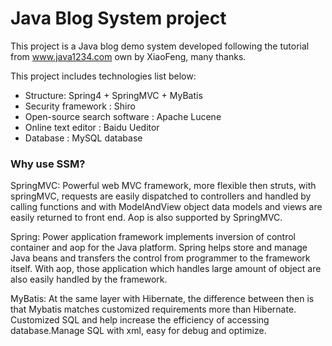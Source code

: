 # Java Blog System project

This project is a Java blog demo system developed following the tutorial from www.java1234.com own by XiaoFeng, many thanks.

This project includes technologies list below:
*  Structure: Spring4 + SpringMVC + MyBatis
*  Security framework : Shiro 
*  Open-source search software : Apache Lucene
*  Online text editor : Baidu Ueditor
*  Database : MySQL database



### Why use SSM?
SpringMVC:
Powerful web MVC framework, more flexible then struts, with springMVC, requests are easily dispatched to controllers and handled by calling functions and with ModelAndView object data models and views are easily returned to front end. Aop is also supported by SpringMVC.

Spring:
Power application framework implements inversion of control container and aop for the Java platform. Spring helps store and manage Java beans and transfers the control from programmer to the framework itself. With aop, those application which handles large amount of object are also easily handled by the framework.

MyBatis:
At the same layer with Hibernate, the difference between then is that Mybatis matches customized requirements more than Hibernate. Customized SQL and help increase the efficiency of accessing database.Manage SQL with xml, easy for debug and optimize.

